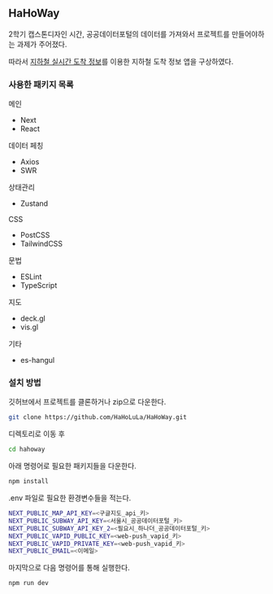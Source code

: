 ## HaHoWay

2학기 캡스톤디자인 시간, 공공데이터포털의 데이터를 가져와서 프로젝트를 만들어야하는 과제가 주어졌다.

따라서 [지하철 실시간 도착 정보](https://data.seoul.go.kr/dataList/OA-12764/A/1/datasetView.do;jsessionid=6F8F1F0EB9B0D28B9758B8A1488A133C.new_portal-svr-11)를 이용한 지하철 도착 정보 앱을 구상하였다.

### 사용한 패키지 목록

메인
- Next
- React

데이터 페칭
- Axios
- SWR

상태관리
- Zustand

CSS
- PostCSS
- TailwindCSS

문법
- ESLint
- TypeScript

지도
- deck.gl
- vis.gl

기타
- es-hangul

### 설치 방법

깃허브에서 프로젝트를 클론하거나 zip으로 다운한다.
```bash
git clone https://github.com/HaHoLuLa/HaHoWay.git
```

디렉토리로 이동 후
```bash
cd hahoway
```

아래 명령어로 필요한 패키지들을 다운한다.
```bash
npm install
```

.env 파일로 필요한 환경변수들을 적는다.
```bash
NEXT_PUBLIC_MAP_API_KEY=<구글지도_api_키>
NEXT_PUBLIC_SUBWAY_API_KEY=<서울시_공공데이터포털_키>
NEXT_PUBLIC_SUBWAY_API_KEY_2=<필요시_하나더_공공데이터포털_키>
NEXT_PUBLIC_VAPID_PUBLIC_KEY=<web-push_vapid_키>
NEXT_PUBLIC_VAPID_PRIVATE_KEY=<web-push_vapid_키>
NEXT_PUBLIC_EMAIL=<이메일>
```

마지막으로 다음 명령어를 통해 실행한다.
```bash
npm run dev
```